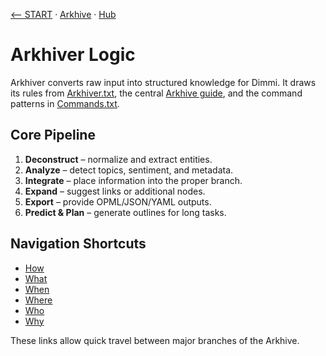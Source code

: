 [⟵ START](../../START.md) · [Arkhive](../Arkhive.md) · [Hub](../../HUB/README.md)
# Arkhiver Logic

Arkhiver converts raw input into structured knowledge for Dimmi. It draws its rules from
[Arkhiver.txt](../../../Arkhiver.txt), the central [Arkhive guide](../../../Arkhive/Arkhive.txt),
and the command patterns in [Commands.txt](../../../Commands.txt).

## Core Pipeline
1. **Deconstruct** – normalize and extract entities.
2. **Analyze** – detect topics, sentiment, and metadata.
3. **Integrate** – place information into the proper branch.
4. **Expand** – suggest links or additional nodes.
5. **Export** – provide OPML/JSON/YAML outputs.
6. **Predict & Plan** – generate outlines for long tasks.

## Navigation Shortcuts
- [How](../How/)
- [What](../What/)
- [When](../When/)
- [Where](../Where/)
- [Who](../Who/)
- [Why](../Why/)

These links allow quick travel between major branches of the Arkhive.
